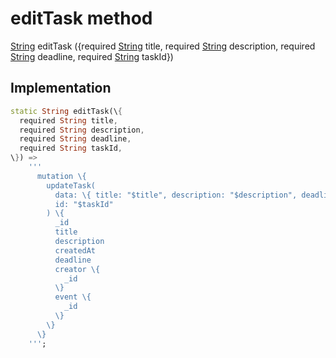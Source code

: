 


# editTask method








[String](https://api.flutter.dev/flutter/dart-core/String-class.html) editTask
(\{required [String](https://api.flutter.dev/flutter/dart-core/String-class.html) title, required [String](https://api.flutter.dev/flutter/dart-core/String-class.html) description, required [String](https://api.flutter.dev/flutter/dart-core/String-class.html) deadline, required [String](https://api.flutter.dev/flutter/dart-core/String-class.html) taskId\})








## Implementation

```dart
static String editTask(\{
  required String title,
  required String description,
  required String deadline,
  required String taskId,
\}) =>
    '''
      mutation \{
        updateTask(
          data: \{ title: "$title", description: "$description", deadline: "$deadline" \}
          id: "$taskId"
        ) \{
          _id
          title
          description
          createdAt
          deadline
          creator \{
            _id
          \}
          event \{
            _id
          \}
        \}
      \}
    ''';
```







